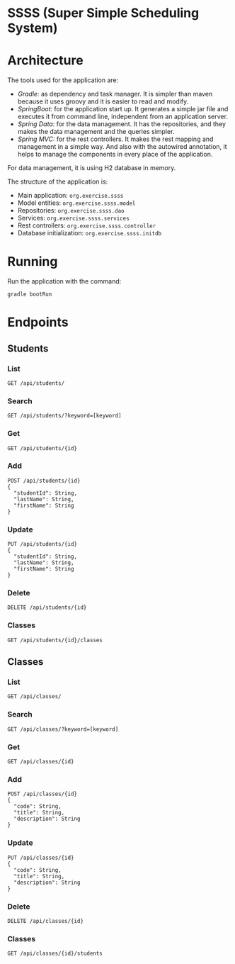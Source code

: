 # SSSS (Super Simple Scheduling System)

# Architecture

The tools used for the application are:

- *Gradle:* as dependency and task manager. It is simpler than maven because it uses groovy and it is easier to read and modify.
- *SpringBoot:* for the application start up. It generates a simple jar file and executes it from command line, independent from an application server.
- *Spring Data:* for the data management. It has the repositories, and they makes the data management and the queries simpler.
- *Spring MVC:* for the rest controllers. It makes the rest mapping and management in a simple way. And also with the autowired annotation, it helps to manage the components in every place of the application.

For data management, it is using H2 database in memory.

The structure of the application is:

- Main application: `org.exercise.ssss`
- Model entities: `org.exercise.ssss.model`
- Repositories: `org.exercise.ssss.dao`
- Services: `org.exercise.ssss.services`
- Rest controllers: `org.exercise.ssss.controller`
- Database initialization: `org.exercise.ssss.initdb`

# Running

Run the application with the command:

    gradle bootRun

# Endpoints

## Students

### List

```
GET /api/students/
```

### Search

```
GET /api/students/?keyword=[keyword]
```

### Get

```
GET /api/students/{id}
```

### Add

```
POST /api/students/{id}
{
  "studentId": String,
  "lastName": String,
  "firstName": String
}
```

### Update

```
PUT /api/students/{id}
{
  "studentId": String,
  "lastName": String,
  "firstName": String
}
```

### Delete

```
DELETE /api/students/{id}
```

### Classes

```
GET /api/students/{id}/classes
```

## Classes

### List

```
GET /api/classes/
```

### Search

```
GET /api/classes/?keyword=[keyword]
```

### Get

```
GET /api/classes/{id}
```

### Add

```
POST /api/classes/{id}
{
  "code": String,
  "title": String,
  "description": String
}
```

### Update

```
PUT /api/classes/{id}
{
  "code": String,
  "title": String,
  "description": String
}
```

### Delete

```
DELETE /api/classes/{id}
```

### Classes

```
GET /api/classes/{id}/students
```

